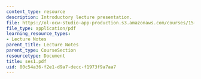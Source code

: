```yaml
---
content_type: resource
description: Introductory lecture presentation.
file: https://ol-ocw-studio-app-production.s3.amazonaws.com/courses/15-875-applications-of-system-dynamics-spring-2004/80c54a36f2e1d9a7deccf1973f9a7aa7_ses1.pdf
file_type: application/pdf
learning_resource_types:
- Lecture Notes
parent_title: Lecture Notes
parent_type: CourseSection
resourcetype: Document
title: ses1.pdf
uid: 80c54a36-f2e1-d9a7-decc-f1973f9a7aa7
---
```

